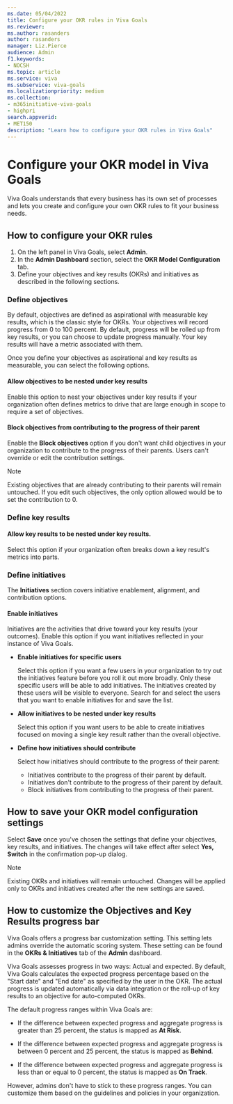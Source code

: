 ```yaml
---
ms.date: 05/04/2022
title: Configure your OKR rules in Viva Goals
ms.reviewer: 
ms.author: rasanders
author: rasanders
manager: Liz.Pierce
audience: Admin
f1.keywords:
- NOCSH
ms.topic: article
ms.service: viva
ms.subservice: viva-goals
ms.localizationpriority: medium
ms.collection:  
- m365initiative-viva-goals
- highpri  
search.appverid:
- MET150
description: "Learn how to configure your OKR rules in Viva Goals"
---
```


# Configure your OKR model in Viva Goals

Viva Goals understands that every business has its own set of processes and lets you create and configure your own OKR rules to fit your business needs. 

## How to configure your OKR rules 

1.	On the left panel in Viva Goals, select **Admin**.
1. In the **Admin Dashboard** section, select the **OKR Model Configuration** tab. 
2.	Define your objectives and key results (OKRs) and initiatives as described in the following sections.

### Define objectives

By default, objectives are defined as aspirational with measurable key results, which is the classic style for OKRs. Your objectives will record progress from 0 to 100 percent. By default, progress will be rolled up from key results, or you can choose to update progress manually. Your key results will have a metric associated with them.

Once you define your objectives as aspirational and key results as measurable, you can select the following options. 

#### Allow objectives to be nested under key results

Enable this option to nest your objectives under key results if your organization often defines metrics to drive that are large enough in scope to require a set of objectives.

#### Block objectives from contributing to the progress of their parent

Enable the **Block objectives** option if you don't want child objectives in your organization to contribute to the progress of their parents. Users can't override or edit the contribution settings.

> [!NOTE]
> Existing objectives that are already contributing to their parents will remain untouched. If you edit such objectives, the only option allowed would be to set the contribution to 0.

### Define key results 

#### Allow key results to be nested under key results.

Select this option if your organization often breaks down a key result's metrics into parts.

### Define initiatives

The **Initiatives** section covers initiative enablement, alignment, and contribution options.

#### Enable initiatives

Initiatives are the activities that drive toward your key results (your outcomes). Enable this option if you want initiatives reflected in your instance of Viva Goals.

- **Enable initiatives for specific users**

   Select this option if you want a few users in your organization to try out the initiatives feature before you roll it out more broadly. Only these specific users will be able to add initiatives. The initiatives created by these users will be visible to everyone. Search for and select the users that you want to enable initiatives for and save the list. 

- **Allow initiatives to be nested under key results**

   Select this option if you want users to be able to create initiatives focused on moving a single key result rather than the overall objective.

- **Define how initiatives should contribute**

   Select how initiatives should contribute to the progress of their parent:

   - Initiatives contribute to the progress of their parent by default.
   - Initiatives don't contribute to the progress of their parent by default.
   - Block initiatives from contributing to the progress of their parent.


## How to save your OKR model configuration settings

Select **Save** once you've chosen the settings that define your objectives, key results, and initiatives. The changes will take effect after select **Yes, Switch** in the confirmation pop-up dialog. 

> [!NOTE]
> Existing OKRs and initiatives will remain untouched. Changes will be applied only to OKRs and initiatives created after the new settings are saved.

## How to customize the Objectives and Key Results progress bar 

Viva Goals offers a progress bar customization setting. This setting lets admins override the automatic scoring system. These setting can be found in the **OKRs & Initiatives** tab of the **Admin** dashboard. 

Viva Goals assesses progress in two ways: Actual and expected. By default, Viva Goals calculates the expected progress percentage based on the "Start date" and "End date" as specified by the user in the OKR. The actual progress is updated automatically via data integration or the roll-up of key results to an objective for auto-computed OKRs.

The default progress ranges within Viva Goals are:

- If the difference between expected progress and aggregate progress is greater than 25 percent, the status is mapped as **At Risk**.

- If the difference between expected progress and aggregate progress is between 0 percent and 25 percent, the status is mapped as **Behind**.

- If the difference between expected progress and aggregate progress is less than or equal to 0 percent, the status is mapped as **On Track**.

However, admins don't have to stick to these progress ranges. You can customize them based on the guidelines and policies in your organization.

